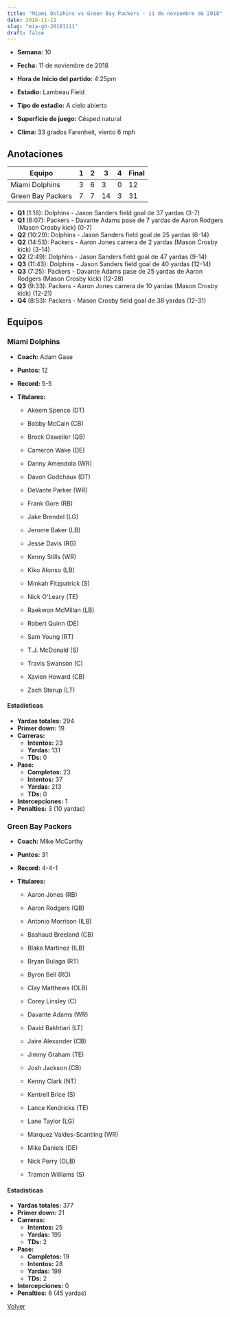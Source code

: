 ```yaml
---
title: "Miami Dolphins vs Green Bay Packers - 11 de noviembre de 2018"
date: 2018-11-11
slug: "mia-gb-20181111"
draft: false
---
```


* **Semana:** 10
* **Fecha:** 11 de noviembre de 2018

* **Hora de Inicio del partido:** 4:25pm
* **Estadio:** Lambeau Field
* **Tipo de estadio:** A cielo abierto
* **Superficie de juego:** Césped natural
* **Clima:** 33 grados Farenheit, viento 6 mph





## Anotaciones
| Equipo | 1 | 2 | 3 | 4 | Final |
|--------|---|---|---|---|-------|
| Miami Dolphins  | 3 | 6 | 3 | 0  | 12 |
| Green Bay Packers  | 7 | 7 | 14 | 3  | 31 |
* **Q1** (1:18): Dolphins - Jason Sanders field goal de 37 yardas (3-7)
* **Q1** (6:07): Packers - Davante Adams pase de 7 yardas de Aaron Rodgers (Mason Crosby kick) (0-7)
* **Q2** (10:29): Dolphins - Jason Sanders field goal de 25 yardas (6-14)
* **Q2** (14:53): Packers - Aaron Jones carrera de 2 yardas (Mason Crosby kick) (3-14)
* **Q2** (2:49): Dolphins - Jason Sanders field goal de 47 yardas (9-14)
* **Q3** (11:43): Dolphins - Jason Sanders field goal de 40 yardas (12-14)
* **Q3** (7:25): Packers - Davante Adams pase de 25 yardas de Aaron Rodgers (Mason Crosby kick) (12-28)
* **Q3** (9:33): Packers - Aaron Jones carrera de 10 yardas (Mason Crosby kick) (12-21)
* **Q4** (8:53): Packers - Mason Crosby field goal de 38 yardas (12-31)


## Equipos


### Miami Dolphins
* **Coach:** Adam Gase
* **Puntos:** 12
* **Record:** 5-5
* **Titulares:** 

  * Akeem Spence (DT) 

  * Bobby McCain (CB) 

  * Brock Osweiler (QB) 

  * Cameron Wake (DE) 

  * Danny Amendola (WR) 

  * Davon Godchaux (DT) 

  * DeVante Parker (WR) 

  * Frank Gore (RB) 

  * Jake Brendel (LG) 

  * Jerome Baker (LB) 

  * Jesse Davis (RG) 

  * Kenny Stills (WR) 

  * Kiko Alonso (LB) 

  * Minkah Fitzpatrick (S) 

  * Nick O'Leary (TE) 

  * Raekwon McMillan (LB) 

  * Robert Quinn (DE) 

  * Sam Young (RT) 

  * T.J. McDonald (S) 

  * Travis Swanson (C) 

  * Xavien Howard (CB) 

  * Zach Sterup (LT) 

#### Estadísticas
* **Yardas totales:** 294
* **Primer down:** 19
* **Carreras:**
  * **Intentos:** 23
  * **Yardas:** 131
  * **TDs:** 0
* **Pase:**
  * **Completos:** 23
  * **Intentos:** 37
  * **Yardas:** 213
  * **TDs:** 0
* **Intercepciones:** 1
* **Penalties:** 3 (10 yardas)

### Green Bay Packers
* **Coach:** Mike McCarthy
* **Puntos:** 31
* **Record:** 4-4-1
* **Titulares:** 

  * Aaron Jones (RB) 

  * Aaron Rodgers (QB) 

  * Antonio Morrison (ILB) 

  * Bashaud Breeland (CB) 

  * Blake Martinez (ILB) 

  * Bryan Bulaga (RT) 

  * Byron Bell (RG) 

  * Clay Matthews (OLB) 

  * Corey Linsley (C) 

  * Davante Adams (WR) 

  * David Bakhtiari (LT) 

  * Jaire Alexander (CB) 

  * Jimmy Graham (TE) 

  * Josh Jackson (CB) 

  * Kenny Clark (NT) 

  * Kentrell Brice (S) 

  * Lance Kendricks (TE) 

  * Lane Taylor (LG) 

  * Marquez Valdes-Scantling (WR) 

  * Mike Daniels (DE) 

  * Nick Perry (OLB) 

  * Tramon Williams (S) 

#### Estadísticas
* **Yardas totales:** 377
* **Primer down:** 21
* **Carreras:**
  * **Intentos:** 25
  * **Yardas:** 195
  * **TDs:** 2
* **Pase:**
  * **Completos:** 19
  * **Intentos:** 28
  * **Yardas:** 199
  * **TDs:** 2
* **Intercepciones:** 0
* **Penalties:** 6 (45 yardas)


[Volver](/historia/2018)
